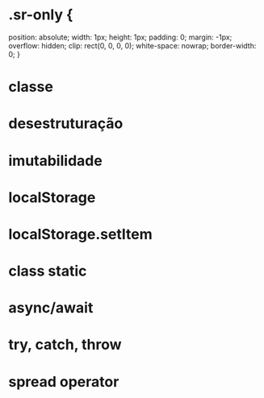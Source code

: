 # .sr-only {
  position: absolute;
  width: 1px;
  height: 1px;
  padding: 0;
  margin: -1px;
  overflow: hidden;
  clip: rect(0, 0, 0, 0);
  white-space: nowrap;
  border-width: 0;
}

# classe
# desestruturação 
# imutabilidade
# localStorage
# localStorage.setItem
# class static
# async/await
# try, catch, throw
# spread operator